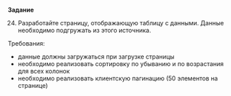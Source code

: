 __Задание__

24. Разработайте страницу, отображающую таблицу с данными. Данные необходимо подгружать из этого источника.

Требования:
 - данные должны загружаться при загрузке страницы
 - необходимо реализовать сортировку по убыванию и по возрастания для всех колонок
 - необходимо реализовать клиентскую пагинацию (50 элементов на странице)